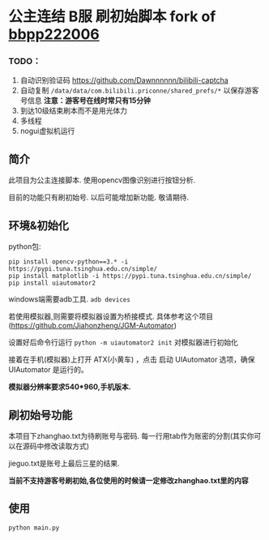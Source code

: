 # 公主连结 B服 刷初始脚本 fork of [bbpp222006](https://github.com/bbpp222006/Princess-connection)

### TODO：
1. 自动识别验证码  https://github.com/Dawnnnnnn/bilibili-captcha
2. 自动复制 `/data/data/com.bilibili.priconne/shared_prefs/*` 以保存游客号信息 **注意：游客号在线时常只有15分钟**
3. 到达10级结束刷本而不是用光体力
4. 多线程
5. nogui虚拟机运行

## 简介
此项目为公主连接脚本. 使用opencv图像识别进行按钮分析.

目前的功能只有刷初始号. 以后可能增加新功能. 敬请期待.


## 环境&初始化
python包:
```
pip install opencv-python==3.* -i https://pypi.tuna.tsinghua.edu.cn/simple/
pip install matplotlib -i https://pypi.tuna.tsinghua.edu.cn/simple/
pip install uiautomator2 
```

windows端需要adb工具.
`adb devices`

若使用模拟器,则需要将模拟器设置为桥接模式.  具体参考这个项目(https://github.com/Jiahonzheng/JGM-Automator)

设置好后命令行运行
`python -m uiautomator2 init`
对模拟器进行初始化  

接着在手机(模拟器)上打开 ATX(小黄车) ，点击 启动 UIAutomator 选项，确保 UIAutomator 是运行的。

**模拟器分辨率要求540*960,手机版本.**

## 刷初始号功能
本项目下zhanghao.txt为待刷账号与密码. 
每一行用tab作为账密的分割(其实你可以在源码中修改读取方式)

jieguo.txt是账号上最后三星的结果.

**当前不支持游客号刷初始,各位使用的时候请一定修改zhanghao.txt里的内容**

## 使用

`python main.py`
